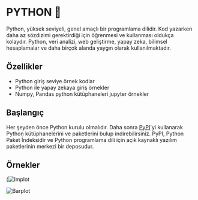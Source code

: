 # PYTHON 🐍
Python, yüksek seviyeli, genel amaçlı bir programlama dilidir. Kod yazarken daha az sözdizimi gerektirdiği için öğrenmesi ve kullanması oldukça kolaydır. Python, veri analizi, web geliştirme, yapay zeka, bilimsel hesaplamalar ve daha birçok alanda yaygın olarak kullanılmaktadır.

## Özellikler 
+ Python giriş seviye örnek kodlar
+ Python ile yapay zekaya giriş örnekler
+ Numpy, Pandas python kütüphaneleri jupyter örnekler

## Başlangıç
Her şeyden önce Python kurulu olmalıdır. Daha sonra [PyPI](https://pypi.org/)'yi kullanarak Python kütüphanelerini ve paketlerini bulup indirebilirsiniz.
PyPI, Python Paket İndeksidir ve Python programlama dili için açık kaynaklı yazılım paketlerinin merkezi bir deposudur.


## Örnekler
(![lmplot](https://github.com/user-attachments/assets/07fa034d-039c-4cec-bc54-038101fe2abe)

![Barplot](https://github.com/user-attachments/assets/d5fe7e7f-8240-4ff9-85ac-aec6f816a241)

